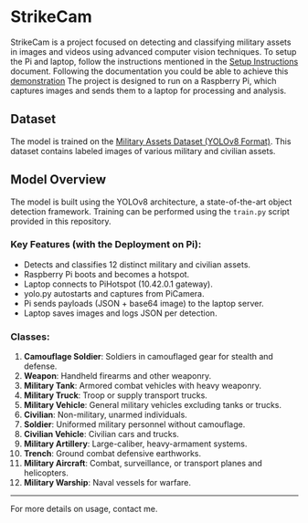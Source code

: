 # StrikeCam

StrikeCam is a project focused on detecting and classifying military assets in images and videos using advanced computer vision techniques. To setup the Pi and laptop, follow the instructions mentioned in the [Setup Instructions](setup.pdf) document. Following the documentation you could be able to achieve this [demonstration](https://youtube.com/shorts/MGN6QMfUiwU) The project is designed to run on a Raspberry Pi, which captures images and sends them to a laptop for processing and analysis. 

## Dataset

The model is trained on the [Military Assets Dataset (YOLOv8 Format)](https://www.kaggle.com/datasets/rawsi18/military-assets-dataset-12-classes-yolo8-format). This dataset contains labeled images of various military and civilian assets.

## Model Overview

The model is built using the YOLOv8 architecture, a state-of-the-art object detection framework. Training can be performed using the `train.py` script provided in this repository.

### Key Features (with the Deployment on Pi):
- Detects and classifies 12 distinct military and civilian assets.
- Raspberry Pi boots and becomes a hotspot.
- Laptop connects to PiHotspot (10.42.0.1 gateway).
- yolo.py autostarts and captures from PiCamera.
- Pi sends payloads (JSON + base64 image) to the laptop server.
- Laptop saves images and logs JSON per detection.

### Classes:
1. **Camouflage Soldier**: Soldiers in camouflaged gear for stealth and defense.
2. **Weapon**: Handheld firearms and other weaponry.
3. **Military Tank**: Armored combat vehicles with heavy weaponry.
4. **Military Truck**: Troop or supply transport trucks.
5. **Military Vehicle**: General military vehicles excluding tanks or trucks.
6. **Civilian**: Non-military, unarmed individuals.
7. **Soldier**: Uniformed military personnel without camouflage.
8. **Civilian Vehicle**: Civilian cars and trucks.
9. **Military Artillery**: Large-caliber, heavy-armament systems.
10. **Trench**: Ground combat defensive earthworks.
11. **Military Aircraft**: Combat, surveillance, or transport planes and helicopters.
12. **Military Warship**: Naval vessels for warfare.

---

For more details on usage, contact me.